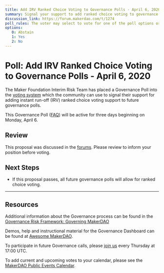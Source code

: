 ```yaml
---
title: Add IRV Ranked Choice Voting to Governance Polls - April 6, 2020
summary: Signal your support to add ranked choice voting to governance polls.
discussion_link: https://forum.makerdao.com/t/1274
poll_rules: The voter may select to vote for one of the poll options or they may elect to abstain from the poll entirely
options:
   0: Abstain
   1: Yes
   2: No
---
```

# Poll: Add IRV Ranked Choice Voting to Governance Polls - April 6, 2020

The Maker Foundation Interim Risk Team has placed a Governance Poll into the [voting system](https://vote.makerdao.com/polling) which the community can use to signal their support for adding instant run-off (IRV) ranked choice voting support to future governance polls. 

This Governance Poll ([FAQ](https://community-development.makerdao.com/makerdao-scd-faqs/scd-faqs/governance)) will be active for three days beginning on Monday, April 6.

## Review

This proposal was discussed in the [forums](https://forum.makerdao.com/t/1274). Please review to inform your position before voting.

## Next Steps

* If this proposal passes, all future governance polls will allow for ranked choice voting.

---

## Resources

Additional information about the Governance process can be found in the [Governance Risk Framework: Governing MakerDAO](https://community-development.makerdao.com/governance/governance-risk-framework)

Demos, help and instructional material for the Governance Dashboard can be found at [Awesome MakerDAO](https://awesome.makerdao.com/#voting).

To participate in future Governance calls, please [join us](https://community-development.makerdao.com/governance/governance-and-risk-meetings) every Thursday at 17:00 UTC.

To add current and upcoming votes to your calendar, please see the [MakerDAO Public Events Calendar](https://calendar.google.com/calendar/embed?src=makerdao.com_3efhm2ghipksegl009ktniomdk%40group.calendar.google.com&ctz=America%2FLos_Angeles).
